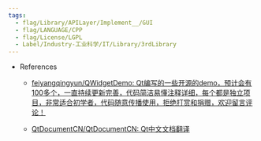 ```yaml
---
tags:
  - flag/Library/APILayer/Implement__/GUI
  - flag/LANGUAGE/CPP
  - flag/License/LGPL
  - Label/Industry-工业科学/IT/Library/3rdLibrary
---
```


- References
    - [feiyangqingyun/QWidgetDemo: Qt编写的一些开源的demo，预计会有100多个，一直持续更新完善，代码简洁易懂注释详细，每个都是独立项目，非常适合初学者，代码随意传播使用，拒绝打赏和捐赠，欢迎留言评论！](https://github.com/feiyangqingyun/QWidgetDemo)

    - [QtDocumentCN/QtDocumentCN: Qt中文文档翻译](https://github.com/QtDocumentCN/QtDocumentCN)
